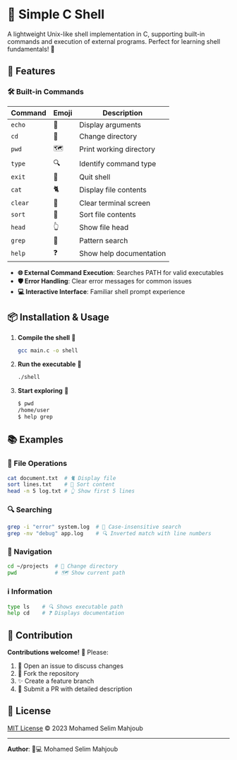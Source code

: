 # 🐚 Simple C Shell 
A lightweight Unix-like shell implementation in C, supporting built-in commands and execution of external programs. Perfect for learning shell fundamentals! 🧠 
## 🚀 Features

### 🛠️ Built-in Commands
| Command   | Emoji | Description                      |
|-----------|-------|----------------------------------|
| `echo`    | 📢    | Display arguments                |
| `cd`      | 📂    | Change directory                 |
| `pwd`     | 🗺️    | Print working directory          |
| `type`    | 🔍    | Identify command type            |
| `exit`    | 🚪    | Quit shell                       |
| `cat`     | 🐈    | Display file contents            |
| `clear`   | 🧹    | Clear terminal screen            |
| `sort`    | 🔢    | Sort file contents               |
| `head`    | 👆    | Show file head                   |
| `grep`    | 🔎    | Pattern search                   |
| `help`    | ❓    | Show help documentation          |

- **🌐 External Command Execution**: Searches PATH for valid executables
- **🛡️ Error Handling**: Clear error messages for common issues
- **💻 Interactive Interface**: Familiar shell prompt experience

## 📦 Installation & Usage

1. **Compile the shell** 🔧
   ```bash
   gcc main.c -o shell
   ```

2. **Run the executable** 🚀
   ```bash
   ./shell
   ```

3. **Start exploring** 🔭
   ```bash
   $ pwd
   /home/user
   $ help grep
   ```

## 📚 Examples

### 📂 File Operations
```bash
cat document.txt  # 🐈 Display file
sort lines.txt    # 🔢 Sort content
head -n 5 log.txt # 👆 Show first 5 lines
```

### 🔍 Searching
```bash
grep -i "error" system.log  # 🔎 Case-insensitive search
grep -nv "debug" app.log    # 🔍 Inverted match with line numbers
```

### 🧭 Navigation
```bash
cd ~/projects  # 📂 Change directory
pwd            # 🗺️ Show current path
```

### ℹ️ Information
```bash
type ls    # 🔍 Shows executable path
help cd    # ❓ Displays documentation
```

## 🤝 Contribution

**Contributions welcome!** 🎉 Please:
1. 🐛 Open an issue to discuss changes
2. 🌱 Fork the repository
3. ✨ Create a feature branch
4. 📝 Submit a PR with detailed description

## 📜 License

[MIT License](LICENSE) © 2023 Mohamed Selim Mahjoub

---

**Author**: 👨💻 Mohamed Selim Mahjoub  
